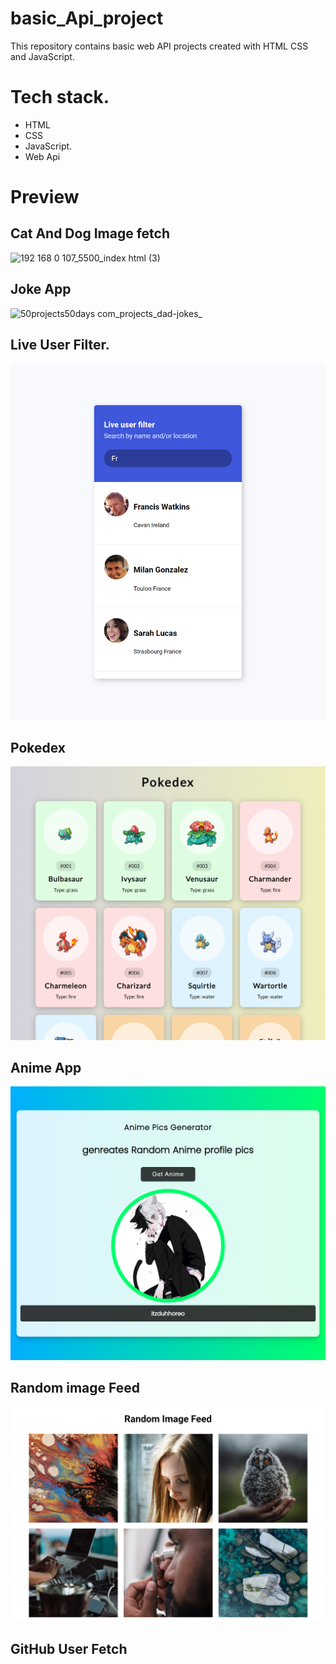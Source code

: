 # basic_Api_project

This repository contains basic web API projects created with HTML CSS and JavaScript.

# Tech stack.

- HTML
- CSS
- JavaScript.
- Web Api

# Preview

## Cat And Dog Image fetch

![192 168 0 107_5500_index html (3)](https://user-images.githubusercontent.com/95171638/177376522-c2f9ff39-cd10-4134-92f3-148b85c6bf78.png)

## Joke App

![50projects50days com_projects_dad-jokes_](https://user-images.githubusercontent.com/95171638/185619400-c884c0ad-676f-4cf5-9aed-e7283b9ea520.png)

## Live User Filter.

<img src="/3.%20Live%20User%20Filter/liveUser.png" alt="preview png">

## Pokedex

<img src="./4.%20Pokedex/Pokedex.png">

## Anime App

<img src="./5.%20Anime%20App/preview.png">

## Random image Feed

<img src="./6.%20Random%20Image%20Feed/preview.png">

## GitHub User Fetch
